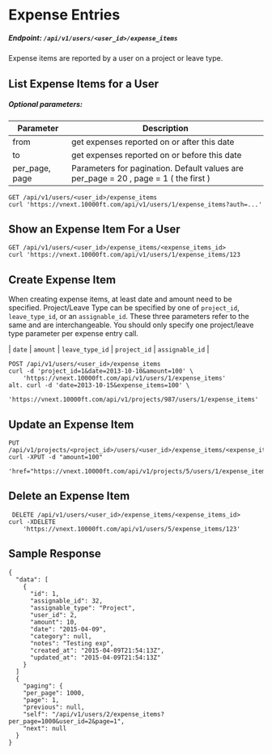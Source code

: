 # Expense Entries

##### Endpoint: `/api/v1/users/<user_id>/expense_items`

Expense items are reported by a user on a project or leave type.

## List Expense Items for a User

##### Optional parameters:

| **Parameter** | **Description** |
| ------------- | --------------- |
| from | get expenses reported on or after this date |
| to | get expenses reported on or before this date |
| per_page, page | Parameters for pagination. Default values are per_page = 20 , page = 1 ( the first ) |

```
GET /api/v1/users/<user_id>/expense_items
curl 'https://vnext.10000ft.com/api/v1/users/1/expense_items?auth=...'
```

## Show an Expense Item For a User

```
GET /api/v1/users/<user_id>/expense_items/<expense_items_id>
curl 'https://vnext.10000ft.com/api/v1/users/1/expense_items/123
```

## Create Expense Item

When creating expense items, at least date and amount need to be specified. Project/Leave Type can be specified by one of `project_id`, `leave_type_id`, or an `assignable_id`. These three parameters refer to the same and are interchangeable. You should only specify one project/leave type parameter per expense entry call.

| `date` | `amount` | `leave_type_id` | `project_id` | `assignable_id` |

```
POST /api/v1/users/<user_id>/expense_items
curl -d 'project_id=1&date=2013-10-10&amount=100' \
    'https://vnext.10000ft.com/api/v1/users/1/expense_items'
alt. curl -d 'date=2013-10-15&expense_items=100' \
    'https://vnext.10000ft.com/api/v1/projects/987/users/1/expense_items'
```

## Update an Expense Item

```
PUT /api/v1/projects/<project_id>/users/<user_id>/expense_items/<expense_item_id>
curl -XPUT -d "amount=100"
     'href="https://vnext.10000ft.com/api/v1/projects/5/users/1/expense_items/123
```

## Delete an Expense Item

```
 DELETE /api/v1/users/<user_id>/expense_items/<expense_items_id>
curl -XDELETE
    'https://vnext.10000ft.com/api/v1/users/5/expense_items/123'
```

## Sample Response

```
{
  "data": [
    {
      "id": 1,
      "assignable_id": 32,
      "assignable_type": "Project",
      "user_id": 2,
      "amount": 10,
      "date": "2015-04-09",
      "category": null,
      "notes": "Testing exp",
      "created_at": "2015-04-09T21:54:13Z",
      "updated_at": "2015-04-09T21:54:13Z"
    }
  ]
  {
    "paging": {
    "per_page": 1000,
    "page": 1,
    "previous": null,
    "self": "/api/v1/users/2/expense_items?per_page=1000&user_id=2&page=1",
    "next": null
  }
}
```
